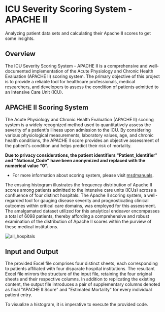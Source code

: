 
#  ICU Severity Scoring System - APACHE II

Analyzing patient data sets and calculating their Apache II scores to get some insights.
## Overview

The ICU Severity Scoring System - APACHE II is a comprehensive and well-documented implementation of the Acute Physiology and Chronic Health Evaluation (APACHE II) scoring system. The primary objective of this project is to provide a reliable tool for healthcare professionals, medical researchers, and developers to assess the condition of patients admitted to an Intensive Care Unit (ICU).

## APACHE II Scoring System

The Acute Physiology and Chronic Health Evaluation (APACHE II) scoring system is a widely recognized method used to quantitatively assess the severity of a patient's illness upon admission to the ICU. By considering various physiological measurements, laboratory values, age, and chronic health conditions, the APACHE II score provides an objective assessment of the patient's condition and helps predict their risk of mortality.

**Due to privacy considerations, the patient identifiers "Patient_Identifier" and "National_Code" have been anonymized and replaced with the numerical value "0".**

- For more information about scoring system, please visit [msdmanuals](https://www.msdmanuals.com/professional/multimedia/table/acute-physiologic-assessment-and-chronic-health-evaluation-apache-ii-scoring-system).

The ensuing histogram illustrates the frequency distribution of Apache II scores among patients admitted to the intensive care units (ICUs) across a confluence of four distinct hospitals. The Apache II scoring system, a well-regarded tool for gauging disease severity and prognosticating clinical outcomes within critical care domains, was employed for this assessment. The amalgamated dataset utilized for this analytical endeavor encompasses a total of 6098 patients, thereby affording a comprehensive and robust examination of the distribution of Apache II scores within the purview of these medical institutions.

![all_hospitals](https://github.com/MiladNooraei/Calculating_Apache_II/assets/108691050/93137a81-3231-4520-91ed-71482e0cb8d6)

## Input and Output

The provided Excel file comprises four distinct sheets, each corresponding to patients affiliated with four disparate hospital institutions. The resultant Excel file mirrors the structure of the input file, retaining the four original sheets and their respective columns. In addition to replicating the existing content, the output file introduces a pair of supplementary columns denoted as final "APACHE II Score" and "Estimated Mortality" for every individual patient entry.

To visualize a histogram, it is imperative to execute the provided code.
